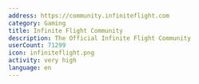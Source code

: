 ```yaml
---
address: https://community.infiniteflight.com
category: Gaming
title: Infinite Flight Community
description: The Official Infinite Flight Community
userCount: 71299
icon: infiniteflight.png
activity: very high
language: en
---
```

